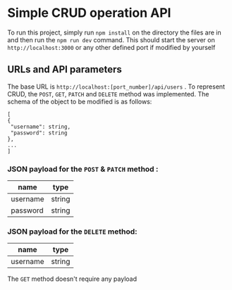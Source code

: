 # Simple CRUD operation API
To run this project, simply run `npm install` on the directory the files are in and then run the `npm run dev` command. This should start the server on `http://localhost:3000`  or any other defined port if modified by yourself

## URLs and API parameters
The base URL is `http://localhost:[port_number]/api/users` . To represent CRUD, the `POST`, `GET`, `PATCH` and `DELETE` method was implemented. The schema of the object to be modified is as follows:
```
[
{
 "username": string,
 "password": string
},
...
]
```

### JSON payload for the `POST` & `PATCH` method :

| name     | type   |
| -------- | ------ |
| username | string |
| password | string |

### JSON payload for the `DELETE` method:

| name     | type   |
| -------- | ------ |
| username | string |

The `GET` method doesn't require any payload